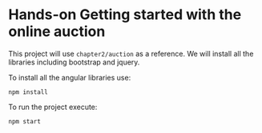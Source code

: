 # Hands-on Getting started with the online auction

This project will use `chapter2/auction` as a reference. We will install all the libraries
including bootstrap and jquery.

To install all the angular libraries use:

```shell
npm install
```

To run the project execute:

```shell
npm start
```

